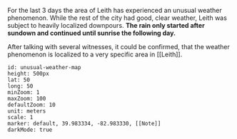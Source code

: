 For the last 3 days the area of Leith has experienced an unusual weather phenomenon. While the rest of the city had good, clear weather, Leith was subject to heavily localized downpours.
**The rain only started after sundown and continued until sunrise the following day.**

After talking with several witnesses, it could be confirmed, that the weather phenomenon is localized to a very specific area in [[Leith]].

```leaflet
id: unusual-weather-map
height: 500px
lat: 50
long: 50
minZoom: 1
maxZoom: 100
defaultZoom: 10
unit: meters
scale: 1
marker: default, 39.983334, -82.983330, [[Note]]
darkMode: true
```